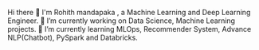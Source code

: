 
Hi there 👋
I'm Rohith mandapaka , a Machine Learning and Deep Learning Engineer.
🔭 I’m currently working on Data Science, Machine Learning projects.
🌱 I’m currently learning MLOps, Recommender System, Advance NLP(Chatbot), PySpark and Databricks.

<!---
ROHITH566/ROHITH566 is a ✨ special ✨ repository because its `README.md` (this file) appears on your GitHub profile.
You can click the Preview link to take a look at your changes.
--->
